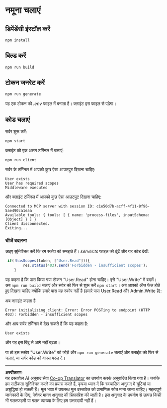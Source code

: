 <!--
CO_OP_TRANSLATOR_METADATA:
{
  "original_hash": "3880d89fa60abc699e1a17a82ae514ef",
  "translation_date": "2025-10-07T01:21:29+00:00",
  "source_file": "03-GettingStarted/11-simple-auth/solution/typescript/README.md",
  "language_code": "hi"
}
-->
# नमूना चलाएं

## डिपेंडेंसी इंस्टॉल करें

```sh
npm install
```

## बिल्ड करें

```sh
npm run build
```

## टोकन जनरेट करें

```sh
npm run generate
```

यह एक टोकन को *.env* फाइल में बनाता है। क्लाइंट इस फाइल से पढ़ेगा।

## कोड चलाएं

सर्वर शुरू करें:

```sh
npm start
```

क्लाइंट को एक अलग टर्मिनल में चलाएं:

```sh
npm run client
```

सर्वर के टर्मिनल में आपको कुछ ऐसा आउटपुट दिखना चाहिए:

```text
User exists
User has required scopes
Middleware executed
```

और क्लाइंट टर्मिनल में आपको कुछ ऐसा आउटपुट दिखना चाहिए:

```text
Connected to MCP server with session ID: c1e50d7b-acff-4f11-8f96-5ae490ca1eaa
Available tools: { tools: [ { name: 'process-files', inputSchema: [Object] } ] }
Client disconnected.
Exiting...
```

### चीजें बदलना

आइए सुनिश्चित करें कि हम स्कोप को समझते हैं। *server.ts* फाइल को ढूंढें और यह कोड देखें:

```typescript
 if(!hasScopes(token, ["User.Read"])){
        res.status(403).send('Forbidden - insufficient scopes');
    }
```

यह कहता है कि पास किया गया टोकन "User.Read" होना चाहिए। इसे "User.Write" में बदलें। अब `npm run build` चलाएं और सर्वर को फिर से शुरू करें `npm start`। अब आपको ऑथ फेल होते हुए दिखना चाहिए क्योंकि हमारे पास यह स्कोप नहीं है (हमारे पास User.Read और Admin.Write है):

अब क्लाइंट कहता है

```text
Error initializing client: Error: Error POSTing to endpoint (HTTP 403): Forbidden - insufficient scopes
```

और आप सर्वर टर्मिनल में देख सकते हैं कि यह कहता है:

```text
User exists
```

और यह इस बिंदु से आगे नहीं बढ़ता।

या तो इस स्कोप "User.Write" को जोड़ें और `npm run generate` चलाएं और क्लाइंट को फिर से चलाएं, या सर्वर कोड को वापस बदल दें।

---

**अस्वीकरण**:  
यह दस्तावेज़ AI अनुवाद सेवा [Co-op Translator](https://github.com/Azure/co-op-translator) का उपयोग करके अनुवादित किया गया है। जबकि हम सटीकता सुनिश्चित करने का प्रयास करते हैं, कृपया ध्यान दें कि स्वचालित अनुवाद में त्रुटियां या अशुद्धियां हो सकती हैं। मूल भाषा में उपलब्ध मूल दस्तावेज़ को प्रामाणिक स्रोत माना जाना चाहिए। महत्वपूर्ण जानकारी के लिए, पेशेवर मानव अनुवाद की सिफारिश की जाती है। इस अनुवाद के उपयोग से उत्पन्न किसी भी गलतफहमी या गलत व्याख्या के लिए हम उत्तरदायी नहीं हैं।